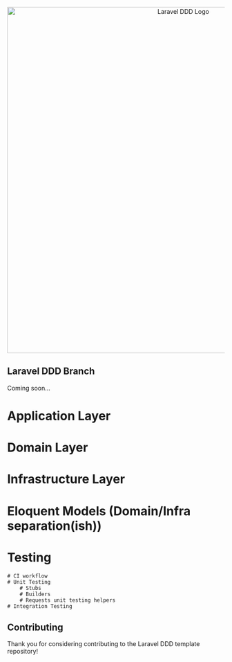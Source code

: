 <p align="center">
<img src="https://repository-images.githubusercontent.com/579700152/8ef2ea41-5907-4e25-9d80-1e8a7876d5fa" width="800" alt="Laravel DDD Logo">
</p>

## Laravel DDD Branch

Coming soon...

# Application Layer
# Domain Layer
# Infrastructure Layer

# Eloquent Models (Domain/Infra separation(ish))
# Testing
    # CI workflow
    # Unit Testing
        # Stubs
        # Builders
        # Requests unit testing helpers
    # Integration Testing

## Contributing

Thank you for considering contributing to the Laravel DDD template repository!
